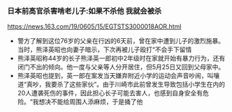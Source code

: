 ### 日本前高官杀害啃老儿子:如果不杀他 我就会被杀
https://news.163.com/19/0605/15/EGTSTS3000018AOR.html
- 警方了解到这位76岁的父亲在行凶的6天前，曾在家中遭到儿子的激烈施暴。当时，熊泽英昭也向妻子暗示，下次再被儿子殴打“不会手下留情
- 熊泽英昭称44岁的长子熊泽英一郎初中2年级时在家就开始有暴力行为，还有闭门不出的倾向。他一度与父亲等人分开居住，但5月25日又回到父母家中。
- 熊泽英昭也提到，英一郎在案发当天嫌弃附近小学的运动会声音吵闹，叫嚷道“真吵，我要杀了这些家伙”。由于川崎市此前曾发生导致包括小学生在内的20人遭袭死伤的事件，因此担心长子可能去害人，也感到自身安全有危险。“我想决不能给周围人添麻烦，于是捅了他